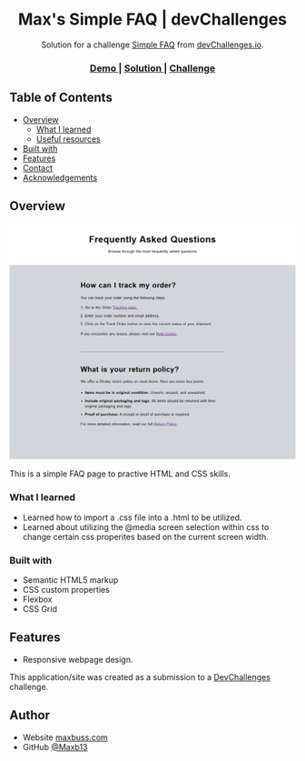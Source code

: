 <!-- Please update value in the {}  -->

<h1 align="center">Max's Simple FAQ | devChallenges</h1>

<div align="center">
   Solution for a challenge <a href="https://devchallenges.io/challenge/simple-faq-challenge" target="_blank">Simple FAQ</a> from <a href="http://devchallenges.io" target="_blank">devChallenges.io</a>.
</div>

<div align="center">
  <h3>
    <a href="https://maxb13.github.io/DevChallenges-simple-faq">
      Demo
    </a>
    <span> | </span>
    <a href="https://github.com/Maxb13/DevChallenges-simple-faq">
      Solution
    </a>
    <span> | </span>
    <a href="https://devchallenges.io/challenge/simple-faq-challenge">
      Challenge
    </a>
  </h3>
</div>

<!-- TABLE OF CONTENTS -->

## Table of Contents

- [Overview](#overview)
  - [What I learned](#what-i-learned)
  - [Useful resources](#useful-resources)
- [Built with](#built-with)
- [Features](#features)
- [Contact](#contact)
- [Acknowledgements](#acknowledgements)

<!-- OVERVIEW -->

## Overview

![Alt text](/resources/FAQ-screenshot.png?raw=true)

This is a simple FAQ page to practive HTML and CSS skills.

### What I learned
- Learned how to import a .css file into a .html to be utilized.
- Learned about utilizing the @media screen selection within css to change certain css properites based on the current screen width.

### Built with

- Semantic HTML5 markup
- CSS custom properties
- Flexbox
- CSS Grid

## Features

- Responsive webpage design.

This application/site was created as a submission to a [DevChallenges](https://devchallenges.io/challenges-dashboard) challenge.


## Author

- Website [maxbuss.com](https://maxbuss.com)
- GitHub [@Maxb13](https://github.com/Maxb13)
